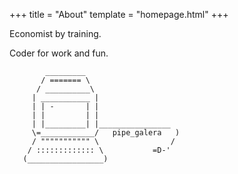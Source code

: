 +++
title = "About"
template = "homepage.html"
+++


Economist by training.

Coder for work and fun.

```
        _________
       / ======= \
      / __________\
     | ___________ |
     | | -       | |
     | |         | |
     | |_________| |________________
     \=____________/   pipe_galera   )
     / """"""""""" \                /
    / ::::::::::::: \           =D-'
   (_________________)

```
